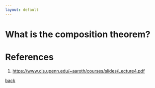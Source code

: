 ```yaml
---
layout: default
---
```


# What is the composition theorem?


# References
1. https://www.cis.upenn.edu/~aaroth/courses/slides/Lecture4.pdf

[back](./)
